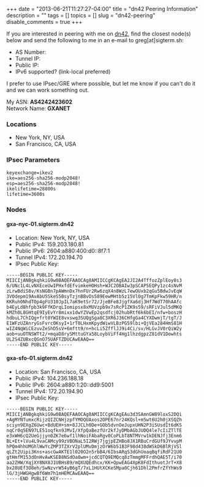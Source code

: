 +++
date        = "2013-06-21T11:27:27-04:00"
title       = "dn42 Peering Information"
description = ""
tags        = []
topics      = []
slug        = "dn42-peering"
disable_comments = true
+++

If you are interested in peering with me on [dn42](https://dn42.net/Home), find the closest node(s) below and send the following to me in an e-mail to greg[at]sigterm.sh:

* AS Number:
* Tunnel IP:
* Public IP:
* IPv6 supported? (link-local preferred)

I prefer to use IPsec/GRE where possible, but let me know if you can't do it and we can work something out.

My ASN: **AS4242423602**<br/>
Network Name: **GXANET**

### Locations

- New York, NY, USA
- San Francisco, CA, USA

### IPsec Parameters

```
keyexchange=ikev2
ike=aes256-sha256-modp2048!
esp=aes256-sha256-modp2048!
ikelifetime=28800s
lifetime=3600s
```

### Nodes

#### gxa-nyc-01.sigterm.dn42

* Location: New York, NY, USA
* Public IPv4: 159.203.180.81
* Public IPv6: 2604:a880:400:d0::8f7:1
* Tunnel IPv4: 172.20.194.70
* IPsec Public Key:

```
-----BEGIN PUBLIC KEY-----
MIICIjANBgkqhkiG9w0BAQEFAAOCAg8AMIICCgKCAgEA2JI2A4TffozZplEoy8s3
6/UNc1L4LvNXEceUwIPHxfdEfvimkeHOHsh+WJC2OBAIw3pSCAP5EQPy1zc4sNvM
zLrwBdiS8v/KsNGBn7pAWmnDx7hnFUr2Rw6zqX4n8WzL7ewOUxb2qGu5BdwJvEqW
3VOdepm19AvAbU5SkeS5BsyTzjnBBvOs589EewMHtb5z15VlOg7TmKpFkw59HR/n
KKRuh0NhdTOp4gFU310JpIL7aK9etSr72/JjeBFe8JjgfXa6dj3Hf7WdT70hAAfc
b4EyLd8hfpb3k9FfKDrqLIomipsx8xMUVzpb9x7sRcP1ZK9s59/sRFiVJul5dMKQ
kMZh0L8GHtqE9IyEvYr8mixx1dwYZVwEp2qsdfcj02hubRtf6k6bEI/nfw+boszH
hdbuL7ChIQg+frt0YWIE8vxswq3SUQgSga8C3XR6J36CHfgGa4CYXDwmjT/tgT/J
E1WFzUZAnryGsFvrc0KsyI+1rT0LHxmKpydWiwVLBzPG59lbi+QjVEa284HmS81H
wIZ4NqWiCEzuvZeShD5sV+6mftt9/n+hcLi5ZfflJJ9i4Ci/sv/HLGvJV0rQiW2y
aob+uuOTNSWTt2/+mqaD8rySMttuGYa58LoybViFf4Hg1lhzdgpzZ81dV1Dowhts
UL2S4ZUBxcQGnO75UAFTZDUCAwEAAQ==
-----END PUBLIC KEY-----
```

#### gxa-sfo-01.sigterm.dn42

* Location: San Francisco, CA, USA
* Public IPv4: 104.236.188.18
* Public IPv6: 2604:a880:1:20::dd9:5001
* Tunnel IPv4: 172.20.194.90
* IPsec Public Key:

```
-----BEGIN PUBLIC KEY-----
MIICIjANBgkqhkiG9w0BAQEFAAOCAg8AMIICCgKCAgEAu3d3SAmnGW89loxS2DQi
+AgMYNTumxcRijzQIZCNHjzpfYMOQUAxos2OPE67nr24KQsl+m5wt6U2h0jXSQZh
sciyn9EXgZ6Uwc+BdUEH+sm+8JJCLh0De+GOb5dvnOeJupxUHN2P3iSUsdIt6dKS
nqCr0q5EN97LE51oqfkn9JMvI/XfpQaBezfUr2kfJyDMbAGbJUDQ4le7cIiZTlTE
e3xWH6cQ2UeGjjyn0ZK7e6wf1lhNoiFAbaRgv0CoPLbT8NTMVrw1kDENJfj3Enm6
BL+Et+lVu4L9vaCAMcy99zVBONaL5I2RWj7jgjpEZHBo8JX1RBuCrdGUf9JYvvpM
hPQm4hhUMGhlWwYcZMP3TZXrV2plUMvDmjzOrW6b51B3F98d438dWSkD6BlRjVSl
qLZt2Uipi3Kns+ascGwAKTE1l020O2n5rbB4/6IbsARqS3dGhUoaqBqfiRdF21U0
gtHmfM153dOnHvAwKSEB8NSdOa8wm+jcdCQTQ9EMQcq8zTmmgMFFrdhQAE5T/i70
aa2ZHW/XqjXY8NX8J1UBHsB9/mQXUQEdhcx/KK+QpwEAG4XpK8FdIthuotJrT+X8
bx28UEf3O8eh/SwNzvrW54yB6gT/7xL1HUtXCKeSMpa0Cjh61Dhl2PmfrZfYhWs9
lG/3jHWGHgwBf6Wm7h1mHEMCAwEAAQ==
-----END PUBLIC KEY-----
```
